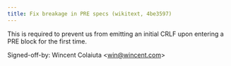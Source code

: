```yaml
---
title: Fix breakage in PRE specs (wikitext, 4be3597)
---
```


This is required to prevent us from emitting an initial CRLF upon entering a PRE block for the first time.

Signed-off-by: Wincent Colaiuta &lt;win@wincent.com&gt;
